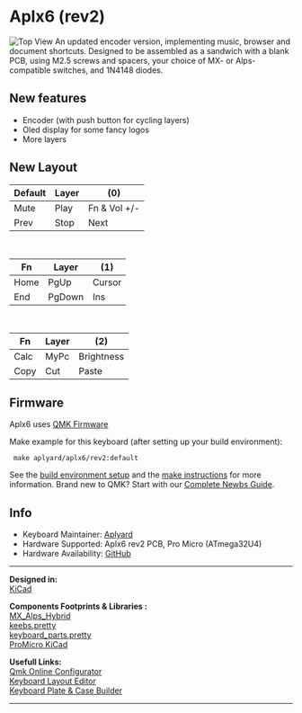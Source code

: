 # Aplx6 (rev2)

![Top View](https://i.imgur.com/92KlXaz.jpeg) 
An updated encoder version, implementing music, browser and document shortcuts. Designed to be assembled as a sandwich with a blank PCB, using M2.5 screws and spacers, your choice of MX- or Alps-compatible switches, and 1N4148 diodes.
## New features
* Encoder (with push button for cycling layers)
* Oled display for some fancy logos
* More layers

## New Layout  
|Default|Layer|(0)|
|--|--|--|
| Mute|Play|Fn & Vol +/-|
|Prev|Stop|Next|

<br />

| Fn |Layer|(1)
|--|--|--|
|Home|PgUp|Cursor|
|End|PgDown|Ins

<br />

| Fn |Layer|(2)
|--|--|--|
|Calc|MyPc|Brightness|
|Copy|Cut|Paste

## Firmware
Aplx6 uses [QMK Firmware](https://qmk.fm/)  
 
Make example for this keyboard (after setting up your build environment):

     make aplyard/aplx6/rev2:default

See the [build environment setup](https://docs.qmk.fm/#/getting_started_build_tools) and the [make instructions](https://docs.qmk.fm/#/getting_started_make_guide) for more information. Brand new to QMK? Start with our [Complete Newbs Guide](https://docs.qmk.fm/#/newbs).

## Info
* Keyboard Maintainer: [Aplyard](https://github.com/Aplyard)
* Hardware Supported: Aplx6 rev2 PCB, Pro Micro (ATmega32U4)
* Hardware Availability: [GitHub](https://github.com/Aplyard/aplx6/tree/master/rev2)

---  

****Designed in**:**  
[KiCad](https://github.com/KiCad)  

**Components Footprints & Libraries :**  
[MX_Alps_Hybrid](https://github.com/tyetye/MX_Alps_Hybrid.pretty)  
[keebs.pretty](https://github.com/egladman/keebs.pretty)  
[keyboard_parts.pretty
](https://github.com/tmk/keyboard_parts.pretty)  
[ProMicro KiCad](https://github.com/Biacco42/ProMicroKiCad) 

**Usefull Links:**  
[Qmk Online Configurator](https://config.qmk.fm/#)  
[Keyboard Layout Editor](http://www.keyboard-layout-editor.com/#/)   
[Keyboard Plate & Case Builder](http://builder.swillkb.com/)

---   